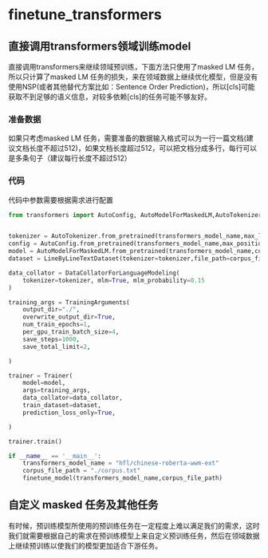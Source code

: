 # finetune_transformers



## 直接调用transformers领域训练model

直接调用transformers来继续领域预训练，下面方法只使用了masked LM 任务，所以只计算了masked LM 任务的损失，来在领域数据上继续优化模型，但是没有使用NSP(或者其他替代方案比如：Sentence Order Prediction)，所以[cls]可能获取不到足够的语义信息，对较多依赖[cls]的任务可能不够友好。

### 准备数据

如果只考虑masked LM 任务，需要准备的数据输入格式可以为一行一篇文档(建议文档长度不超过512)，如果文档长度超过512，可以把文档分成多行，每行可以是多条句子（建议每行长度不超过512）

### 代码

代码中参数需要根据需求进行配置

```python
from transformers import AutoConfig, AutoModelForMaskedLM,AutoTokenizer,LineByLineTextDataset,DataCollatorForLanguageModeling,Trainer, TrainingArguments


tokenizer = AutoTokenizer.from_pretrained(transformers_model_name,max_len=512)
config = AutoConfig.from_pretrained(transformers_model_name,max_position_embeddings=514,type_vocab_size=1)
model = AutoModelForMaskedLM.from_pretrained(transformers_model_name,config=config)
dataset = LineByLineTextDataset(tokenizer=tokenizer,file_path=corpus_file_path,block_size=512,)

data_collator = DataCollatorForLanguageModeling(
    tokenizer=tokenizer, mlm=True, mlm_probability=0.15
)

training_args = TrainingArguments(
    output_dir="./",
    overwrite_output_dir=True,
    num_train_epochs=1,
    per_gpu_train_batch_size=4,
    save_steps=1000,
    save_total_limit=2,

)

trainer = Trainer(
    model=model,
    args=training_args,
    data_collator=data_collator,
    train_dataset=dataset,
    prediction_loss_only=True,

)

trainer.train()

if __name__ == '__main__':
    transformers_model_name = "hfl/chinese-roberta-wwm-ext"
    corpus_file_path = "./corpus.txt"
    finetune_model(transformers_model_name,corpus_file_path)
```



## 自定义 masked 任务及其他任务

有时候，预训练模型所使用的预训练任务在一定程度上难以满足我们的需求，这时我们就需要根据自己的需求在预训练模型上来自定义预训练任务，然后在领域数据上继续预训练以使我们的模型更加适合下游任务。





